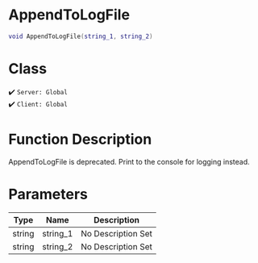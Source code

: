 # AppendToLogFile
```lua
void AppendToLogFile(string_1, string_2)
```
# Class
✔️ `Server: Global`  
✔️ `Client: Global`  

# Function Description
AppendToLogFile is deprecated. Print to the console for logging instead.
# Parameters
Type|Name|Description
--|--|--
string|string_1|No Description Set
string|string_2|No Description Set
